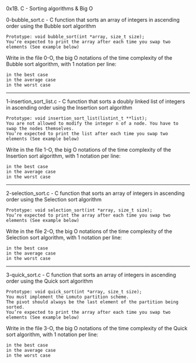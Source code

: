 0x1B. C - Sorting algorithms & Big O

0-bubble_sort.c - C function that sorts an array of integers in ascending order using the Bubble sort algorithm

    Prototype: void bubble_sort(int *array, size_t size);
    You’re expected to print the array after each time you swap two elements (See example below)

Write in the file 0-O, the big O notations of the time complexity of the Bubble sort algorithm, with 1 notation per line:

    in the best case
    in the average case
    in the worst case

_______________________

1-insertion_sort_list.c - C function that sorts a doubly linked list of integers in ascending order using the Insertion sort algorithm

    Prototype: void insertion_sort_list(listint_t **list);
    You are not allowed to modify the integer n of a node. You have to swap the nodes themselves.
    You’re expected to print the list after each time you swap two elements (See example below)

Write in the file 1-O, the big O notations of the time complexity of the Insertion sort algorithm, with 1 notation per line:

    in the best case
    in the average case
    in the worst case

_______________________

2-selection_sort.c - C function that sorts an array of integers in ascending order using the Selection sort algorithm

    Prototype: void selection_sort(int *array, size_t size);
    You’re expected to print the array after each time you swap two elements (See example below)

Write in the file 2-O, the big O notations of the time complexity of the Selection sort algorithm, with 1 notation per line:

    in the best case
    in the average case
    in the worst case

_______________________

3-quick_sort.c - C function that sorts an array of integers in ascending order using the Quick sort algorithm

    Prototype: void quick_sort(int *array, size_t size);
    You must implement the Lomuto partition scheme.
    The pivot should always be the last element of the partition being sorted.
    You’re expected to print the array after each time you swap two elements (See example below)

Write in the file 3-O, the big O notations of the time complexity of the Quick sort algorithm, with 1 notation per line:

    in the best case
    in the average case
    in the worst case



